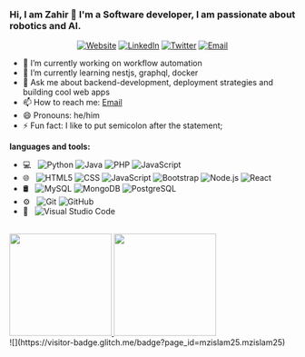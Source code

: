 ### Hi, I am Zahir 👋 I'm a Software developer, I am passionate about robotics and AI.

<p align="center">
<a href="https://www.krittimmanush.com/"><img alt="Website" src="https://img.shields.io/badge/Website-www.krittimmanush.com-blue?style=flat-square&logo=google-chrome"></a>
<a href="https://www.linkedin.com/in/mzislam25/"><img alt="LinkedIn" src="https://img.shields.io/badge/LinkedIn-mzislam25-blue?style=flat-square&logo=linkedin"></a>
<a href="https://www.twitter.com/mzislam25/"><img alt="Twitter" src="https://img.shields.io/badge/Twitter-mzislam25-blue?style=flat-square&logo=twitter"></a>
<a href="mailto:md.zahir25@gmail.com"><img alt="Email" src="https://img.shields.io/badge/Email-md.zahir25@gmail.com-blue?style=flat-square&logo=gmail"></a>
</p>

- 🔭 I’m currently working on workflow automation
- 🌱 I’m currently learning nestjs, graphql, docker
- 💬 Ask me about backend-development, deployment strategies and building cool web apps
- 📫 How to reach me: [Email]
- 😄 Pronouns: he/him
- ⚡ Fun fact: I like to put semicolon after the statement;

[Email]: mailto:md.zahir25@gmail.com

**languages and tools:**  

- 💻 &nbsp;
  ![Python](https://img.shields.io/badge/-Python-333333?style=flat&logo=python)
  ![Java](https://img.shields.io/badge/-Java-333333?style=flat&logo=Java&logoColor=007396)
  ![PHP](https://img.shields.io/badge/-PHP-333333?style=flat&logo=PHP&logoColor=858EBB)
  ![JavaScript](https://img.shields.io/badge/-JavaScript-333333?style=flat&logo=JavaScript&logoColor=E8D44D)
- 🌐 &nbsp;
  ![HTML5](https://img.shields.io/badge/-HTML5-333333?style=flat&logo=HTML5)
  ![CSS](https://img.shields.io/badge/-CSS-333333?style=flat&logo=CSS3&logoColor=1572B6)
  ![JavaScript](https://img.shields.io/badge/-JavaScript-333333?style=flat&logo=javascript)
  ![Bootstrap](https://img.shields.io/badge/-Bootstrap-333333?style=flat&logo=bootstrap&logoColor=563D7C)
  ![Node.js](https://img.shields.io/badge/-Node.js-333333?style=flat&logo=node.js)
  ![React](https://img.shields.io/badge/-React-333333?style=flat&logo=react)
- 🛢 &nbsp;
  ![MySQL](https://img.shields.io/badge/-MySQL-333333?style=flat&logo=mysql)
  ![MongoDB](https://img.shields.io/badge/-MongoDB-333333?style=flat&logo=mongodb)
  ![PostgreSQL](https://img.shields.io/badge/-PostgreSQL-333333?style=flat&logo=postgresql)
- ⚙️ &nbsp;
  ![Git](https://img.shields.io/badge/-Git-333333?style=flat&logo=git)
  ![GitHub](https://img.shields.io/badge/-GitHub-333333?style=flat&logo=github)
- 🔧 &nbsp;
  ![Visual Studio Code](https://img.shields.io/badge/-Visual%20Studio%20Code-333333?style=flat&logo=visual-studio-code&logoColor=007ACC)

<br/>

<a href="https://github.com/mzislam25">
  <img height="180em" src="https://github-readme-stats.vercel.app/api?username=mzislam25&theme=buefy&show_icons=true" />
  <img height="180em" src="https://github-readme-stats.vercel.app/api/top-langs/?username=mzislam25&theme=buefy&layout=compact" />
</a>
<br/>
![](https://visitor-badge.glitch.me/badge?page_id=mzislam25.mzislam25)